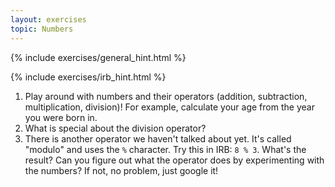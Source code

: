 ```yaml
---
layout: exercises
topic: Numbers
---
```


{% include exercises/general_hint.html %}

{% include exercises/irb_hint.html %}

1.  Play around with numbers and their operators (addition, subtraction, multiplication, division)! 
    For example, calculate your age from the year you were born in.
2.  What is special about the division operator?
3.  There is another operator we haven't talked about yet. It's called "modulo" and uses the `%` character. Try this in IRB: `8 % 3`. What's the result? Can you figure out what the operator does by experimenting with the numbers? If not, no problem, just google it!
